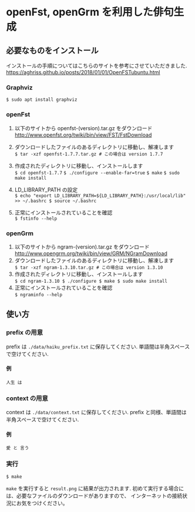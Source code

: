 # openFst, openGrm を利用した俳句生成

## 必要なものをインストール

インストールの手順についてはこちらのサイトを参考にさせていただきました. \
https://aghriss.github.io/posts/2018/01/01/OpenFSTubuntu.html

### Graphviz
```
$ sudo apt install graphviz
```
### openFst
  1. 以下のサイトから openfst-(version).tar.gz をダウンロード \
     http://www.openfst.org/twiki/bin/view/FST/FstDownload
  2. ダウンロードしたファイルのあるディレクトリに移動し、解凍します \
    ```
    $ tar -xzf openfst-1.7.7.tar.gz # この場合は version 1.7.7
    ```
  
  3. 作成されたディレクトリに移動し、インストールします \
    ```
    $ cd openfst-1.7.7
    ```
    ```
    $ ./configure --enable-far=true
    ```
    ```
    $ make
    ```
    ```
    $ sudo make install
    ```
  
  4. LD\_LIBRARY\_PATH の設定 \
    ```
    $ echo "export LD_LIBRARY_PATH=${LD_LIBRARY_PATH}:/usr/local/lib" >> ~/.bashrc
    $ source ~/.bashrc
    ```
  
  5. 正常にインストールされていることを確認 \
    ```
    $ fstinfo --help
    ```

### openGrm
  1. 以下のサイトから ngram-(version).tar.gz をダウンロード \
    http://www.opengrm.org/twiki/bin/view/GRM/NGramDownload
  2. ダウンロードしたファイルのあるディレクトリに移動し、解凍します \
    ```
    $ tar -xzf ngram-1.3.10.tar.gz # この場合は version 1.3.10
    ```
  3. 作成されたディレクトリに移動し、インストールします \
    ```
    $ cd ngram-1.3.10
    $ ./configure
    $ make
    $ sudo make install
    ```
  4. 正常にインストールされていることを確認 \
    ```
    $ ngraminfo --help
    ```

## 使い方

### prefix の用意
prefix は `./data/haiku_prefix.txt` に保存してください.
単語間は半角スペースで空けてください.
#### 例
```
人生 は
```

### context の用意
context は `./data/context.txt` に保存してください.
prefix と同様、単語間は半角スペースで空けてください.
#### 例
```
愛 と 言う
```

### 実行
```
$ make
```
`make` を実行すると `result.png` に結果が出力されます.
初めて実行する場合には、必要なファイルのダウンロードがありますので、
インターネットの接続状況にお気をつけください。

